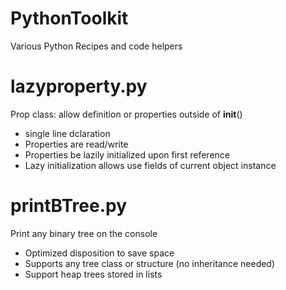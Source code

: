 # PythonToolkit
Various Python Recipes and code helpers

# lazyproperty.py

Prop class: allow definition or properties outside of __init__()
- single line dclaration
- Properties are read/write
- Properties be lazily initialized upon first reference
- Lazy initialization allows use fields of current object instance

# printBTree.py

Print any binary tree on the console
- Optimized disposition to save space
- Supports any tree class or structure (no inheritance needed)
- Support heap trees stored in lists

